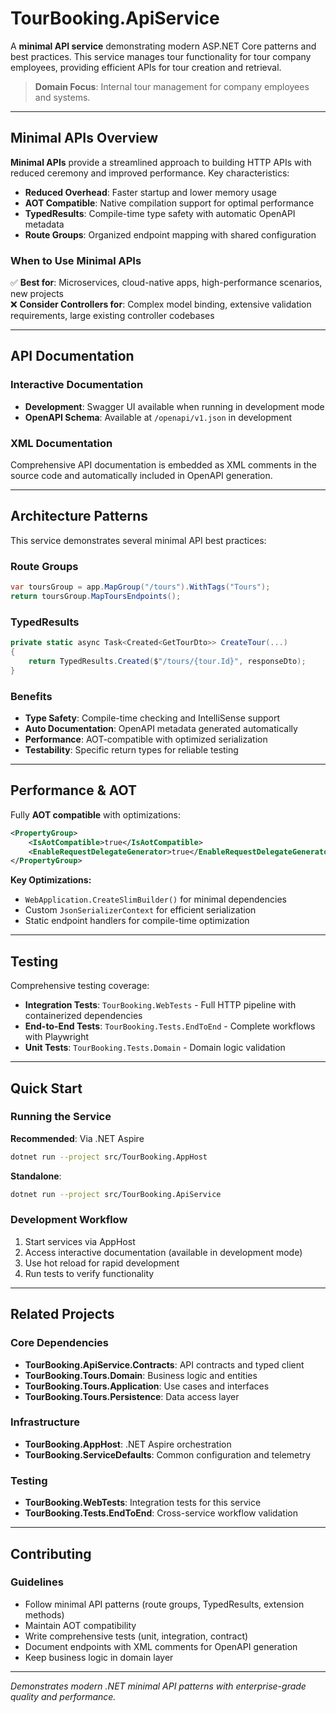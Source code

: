 # TourBooking.ApiService

A **minimal API service** demonstrating modern ASP.NET Core patterns and best practices. This service manages tour functionality for tour company employees, providing efficient APIs for tour creation and retrieval.

> **Domain Focus**: Internal tour management for company employees and systems.

---

## Minimal APIs Overview

**Minimal APIs** provide a streamlined approach to building HTTP APIs with reduced ceremony and improved performance. Key characteristics:

- **Reduced Overhead**: Faster startup and lower memory usage
- **AOT Compatible**: Native compilation support for optimal performance
- **TypedResults**: Compile-time type safety with automatic OpenAPI metadata
- **Route Groups**: Organized endpoint mapping with shared configuration

### When to Use Minimal APIs

✅ **Best for**: Microservices, cloud-native apps, high-performance scenarios, new projects  
❌ **Consider Controllers for**: Complex model binding, extensive validation requirements, large existing controller codebases

---

## API Documentation

### Interactive Documentation
- **Development**: Swagger UI available when running in development mode
- **OpenAPI Schema**: Available at `/openapi/v1.json` in development

### XML Documentation
Comprehensive API documentation is embedded as XML comments in the source code and automatically included in OpenAPI generation.

---

## Architecture Patterns

This service demonstrates several minimal API best practices:

### Route Groups
```csharp
var toursGroup = app.MapGroup("/tours").WithTags("Tours");
return toursGroup.MapToursEndpoints();
```

### TypedResults
```csharp
private static async Task<Created<GetTourDto>> CreateTour(...)
{
    return TypedResults.Created($"/tours/{tour.Id}", responseDto);
}
```

### Benefits
- **Type Safety**: Compile-time checking and IntelliSense support
- **Auto Documentation**: OpenAPI metadata generated automatically
- **Performance**: AOT-compatible with optimized serialization
- **Testability**: Specific return types for reliable testing

---

## Performance & AOT

Fully **AOT compatible** with optimizations:

```xml
<PropertyGroup>
    <IsAotCompatible>true</IsAotCompatible>
    <EnableRequestDelegateGenerator>true</EnableRequestDelegateGenerator>
</PropertyGroup>
```

**Key Optimizations:**
- `WebApplication.CreateSlimBuilder()` for minimal dependencies
- Custom `JsonSerializerContext` for efficient serialization
- Static endpoint handlers for compile-time optimization

---

## Testing

Comprehensive testing coverage:

- **Integration Tests**: `TourBooking.WebTests` - Full HTTP pipeline with containerized dependencies
- **End-to-End Tests**: `TourBooking.Tests.EndToEnd` - Complete workflows with Playwright
- **Unit Tests**: `TourBooking.Tests.Domain` - Domain logic validation

---

## Quick Start

### Running the Service

**Recommended**: Via .NET Aspire
```bash
dotnet run --project src/TourBooking.AppHost
```

**Standalone**:
```bash
dotnet run --project src/TourBooking.ApiService
```

### Development Workflow
1. Start services via AppHost
2. Access interactive documentation (available in development mode)
3. Use hot reload for rapid development
4. Run tests to verify functionality

---

## Related Projects

### Core Dependencies
- **TourBooking.ApiService.Contracts**: API contracts and typed client
- **TourBooking.Tours.Domain**: Business logic and entities
- **TourBooking.Tours.Application**: Use cases and interfaces
- **TourBooking.Tours.Persistence**: Data access layer

### Infrastructure
- **TourBooking.AppHost**: .NET Aspire orchestration
- **TourBooking.ServiceDefaults**: Common configuration and telemetry

### Testing
- **TourBooking.WebTests**: Integration tests for this service
- **TourBooking.Tests.EndToEnd**: Cross-service workflow validation

---

## Contributing

### Guidelines
- Follow minimal API patterns (route groups, TypedResults, extension methods)
- Maintain AOT compatibility
- Write comprehensive tests (unit, integration, contract)
- Document endpoints with XML comments for OpenAPI generation
- Keep business logic in domain layer

---

*Demonstrates modern .NET minimal API patterns with enterprise-grade quality and performance.*

